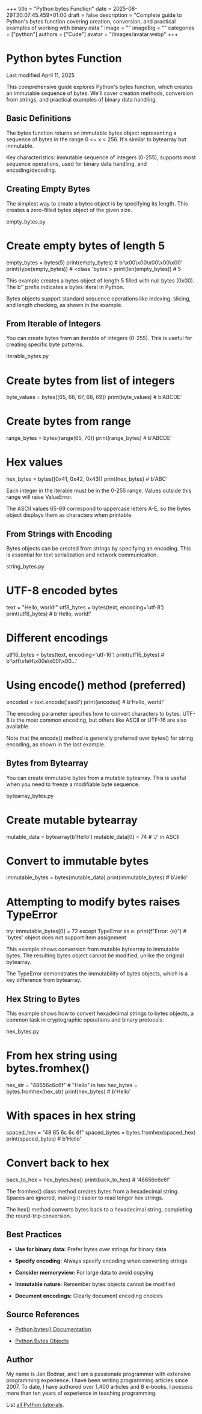 +++
title = "Python bytes Function"
date = 2025-08-29T20:07:45.459+01:00
draft = false
description = "Complete guide to Python's bytes function covering creation, conversion, and practical examples of working with binary data."
image = ""
imageBig = ""
categories = ["python"]
authors = ["Cude"]
avatar = "/images/avatar.webp"
+++

# Python bytes Function

Last modified April 11, 2025

This comprehensive guide explores Python's bytes function, which
creates an immutable sequence of bytes. We'll cover creation methods,
conversion from strings, and practical examples of binary data handling.

## Basic Definitions

The bytes function returns an immutable bytes object representing
a sequence of bytes in the range 0 &lt;= x &lt; 256. It's similar to bytearray but
immutable.

Key characteristics: immutable sequence of integers (0-255), supports most
sequence operations, used for binary data handling, and encoding/decoding.

## Creating Empty Bytes

The simplest way to create a bytes object is by specifying its length. This
creates a zero-filled bytes object of the given size.

empty_bytes.py
  

# Create empty bytes of length 5
empty_bytes = bytes(5)
print(empty_bytes)  # b'\x00\x00\x00\x00\x00'
print(type(empty_bytes))  # &lt;class 'bytes'&gt;
print(len(empty_bytes))  # 5

This example creates a bytes object of length 5 filled with null bytes (0x00).
The b'' prefix indicates a bytes literal in Python.

Bytes objects support standard sequence operations like indexing, slicing,
and length checking, as shown in the example.

## From Iterable of Integers

You can create bytes from an iterable of integers (0-255). This is useful for
creating specific byte patterns.

iterable_bytes.py
  

# Create bytes from list of integers
byte_values = bytes([65, 66, 67, 68, 69])
print(byte_values)  # b'ABCDE'

# Create bytes from range
range_bytes = bytes(range(65, 70))
print(range_bytes)  # b'ABCDE'

# Hex values
hex_bytes = bytes([0x41, 0x42, 0x43])
print(hex_bytes)  # b'ABC'

Each integer in the iterable must be in the 0-255 range. Values outside this
range will raise ValueError.

The ASCII values 65-69 correspond to uppercase letters A-E, so the bytes object
displays them as characters when printable.

## From Strings with Encoding

Bytes objects can be created from strings by specifying an encoding. This is
essential for text serialization and network communication.

string_bytes.py
  

# UTF-8 encoded bytes
text = "Hello, world!"
utf8_bytes = bytes(text, encoding='utf-8')
print(utf8_bytes)  # b'Hello, world!'

# Different encodings
utf16_bytes = bytes(text, encoding='utf-16')
print(utf16_bytes)  # b'\xff\xfeH\x00e\x00l\x00...'

# Using encode() method (preferred)
encoded = text.encode('ascii')
print(encoded)  # b'Hello, world!'

The encoding parameter specifies how to convert characters to bytes. UTF-8 is
the most common encoding, but others like ASCII or UTF-16 are also available.

Note that the encode() method is generally preferred over
bytes() for string encoding, as shown in the last example.

## Bytes from Bytearray

You can create immutable bytes from a mutable bytearray. This is useful when
you need to freeze a modifiable byte sequence.

bytearray_bytes.py
  

# Create mutable bytearray
mutable_data = bytearray(b'Hello')
mutable_data[0] = 74  # 'J' in ASCII

# Convert to immutable bytes
immutable_bytes = bytes(mutable_data)
print(immutable_bytes)  # b'Jello'

# Attempting to modify bytes raises TypeError
try:
    immutable_bytes[0] = 72
except TypeError as e:
    print(f"Error: {e}")  # 'bytes' object does not support item assignment

This example shows conversion from mutable bytearray to immutable bytes. The
resulting bytes object cannot be modified, unlike the original bytearray.

The TypeError demonstrates the immutability of bytes objects, which is a key
difference from bytearray.

## Hex String to Bytes

This example shows how to convert hexadecimal strings to bytes objects, a
common task in cryptographic operations and binary protocols.

hex_bytes.py
  

# From hex string using bytes.fromhex()
hex_str = "48656c6c6f"  # "Hello" in hex
hex_bytes = bytes.fromhex(hex_str)
print(hex_bytes)  # b'Hello'

# With spaces in hex string
spaced_hex = "48 65 6c 6c 6f"
spaced_bytes = bytes.fromhex(spaced_hex)
print(spaced_bytes)  # b'Hello'

# Convert back to hex
back_to_hex = hex_bytes.hex()
print(back_to_hex)  # '48656c6c6f'

The fromhex() class method creates bytes from a hexadecimal string.
Spaces are ignored, making it easier to read longer hex strings.

The hex() method converts bytes back to a hexadecimal string,
completing the round-trip conversion.

## Best Practices

- **Use for binary data:** Prefer bytes over strings for binary data

- **Specify encoding:** Always specify encoding when converting strings

- **Consider memoryview:** For large data to avoid copying

- **Immutable nature:** Remember bytes objects cannot be modified

- **Document encodings:** Clearly document encoding choices

## Source References

- [Python bytes() Documentation](https://docs.python.org/3/library/functions.html#bytes)

- [Python Bytes Objects](https://docs.python.org/3/library/stdtypes.html#bytes)

## Author

My name is Jan Bodnar, and I am a passionate programmer with extensive
programming experience. I have been writing programming articles since 2007.
To date, I have authored over 1,400 articles and 8 e-books. I possess more
than ten years of experience in teaching programming.

List [all Python tutorials](/python/).